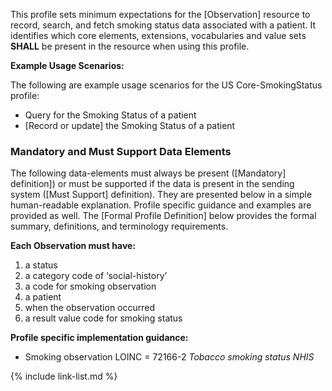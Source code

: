 
This profile sets minimum expectations for the [Observation] resource to record, search, and fetch smoking status data associated with a patient. It identifies which core elements, extensions, vocabularies and value sets **SHALL** be present in the resource when using this profile.

**Example Usage Scenarios:**

The following are example usage scenarios for the US Core-SmokingStatus
profile:

- Query for the Smoking Status of a patient
- [Record or update] the Smoking Status of a patient

### Mandatory and Must Support Data Elements

The following data-elements must always be present ([Mandatory] definition]) or must be supported if the data is present in the sending system ([Must Support] definition). They are presented below in a simple human-readable explanation.  Profile specific guidance and examples are provided as well.  The [Formal Profile Definition] below provides the  formal summary, definitions, and  terminology requirements.  

**Each Observation must have:**

1.  a status
1.  a category code of ‘social-history’
1.  a code for smoking observation
1.  a patient
1.  when the observation occurred
1.  a result value code for smoking status

**Profile specific implementation guidance:**

 - Smoking observation LOINC = 72166-2 *Tobacco smoking status NHIS*

{% include link-list.md %}
